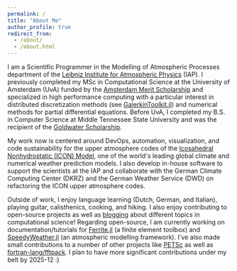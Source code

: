 ```yaml
---
permalink: /
title: "About Me"
author_profile: true
redirect_from: 
  - /about/
  - /about.html
---
```


I am a Scientific Programmer in the Modelling of Atmospheric Processes 
department of the [Leibniz Institute for Atmospheric Physics](https://www.iap-kborn.de/en/research/modelling-of-atmospheric-processes/) (IAP). 
I previously completed my MSc in Computational Science at the University of 
Amsterdam (UvA) funded by the 
[Amsterdam Merit Scholarship](https://www.uva.nl/en/education/fees-and-funding/masters-scholarships-and-loans/faculty-scholarships-science/science.html) 
and specialized in high performance computing with a particular interest in 
distributed discretization methods (see [GalerkinToolkit.jl](https://github.com/GalerkinToolkit/GalerkinToolkit.jl)) 
and numerical methods for partial differential equations. Before UvA, I completed 
my B.S. in Computer Science at Middle Tennessee State University and was the 
recipient of the [Goldwater Scholarship](https://goldwaterscholarship.gov/2020-goldwater-scholars-by-institution-state/).

My work now is centered around DevOps, automation, visualization, and code 
sustainability for the upper atmosphere codes of the 
[Icosahedral Nonhydrostatic (ICON) Model](https://www.dwd.de/EN/research/weatherforecasting/num_modelling/01_num_weather_prediction_modells/icon_description.html), one
of the world's leading global climate and numerical weather prediction models.
I also develop in-house software to support the scientists at the IAP
and collaborate with the German Climate Computing Center (DKRZ) and the 
German Weather Service (DWD) on refactoring the ICON upper atmosphere codes. 

Outside of work, I enjoy language learning (Dutch, German, and Italian), 
playing guitar, calisthenics, cooking, and hiking. I also enjoy contributing to 
open-source projects as well as [blogging](https://jfdev001.github.io//year-archive/) 
about different topics in computational science! Regarding open-source, I am currently 
working on documentation/tutorials for [Ferrite.jl](https://github.com/Ferrite-FEM/Ferrite.jl) 
(a finite element toolbox) and [SpeedyWeather.jl](https://github.com/SpeedyWeather/SpeedyWeather.jl) 
(an atmospheric modelling framework). I've also made small contributions to a 
number of other projects like [PETSc](gitlab.com/petsc/petsc) as well as
[fortran-lang/fftpack](https://github.com/fortran-lang/fftpack). I plan to have
more significant contributions under my belt by 2025-12 :)

